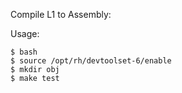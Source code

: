 Compile L1 to Assembly:

Usage:

    $ bash
    $ source /opt/rh/devtoolset-6/enable
    $ mkdir obj
    $ make test
